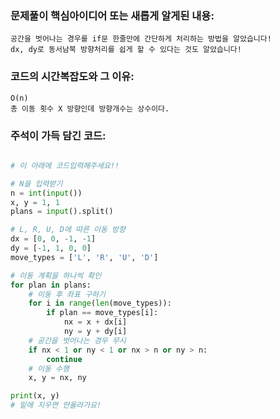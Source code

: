 ### 문제풀이 핵심아이디어 또는 새롭게 알게된 내용: 
    공간을 벗어나는 경우를 if문 한줄만에 간단하게 처리하는 방법을 알았습니다!
    dx, dy로 동서남북 방향처리를 쉽게 할 수 있다는 것도 알았습니다!
    
### 코드의 시간복잡도와 그 이유:
    O(n)
    총 이동 횟수 X 방향인데 방향개수는 상수이다.
    
    
### 주석이 가득 담긴 코드:
```python

# 이 아래에 코드입력해주세요!!

# N을 입력받기
n = int(input())
x, y = 1, 1
plans = input().split()

# L, R, U, D에 따른 이동 방향
dx = [0, 0, -1, -1]
dy = [-1, 1, 0, 0]
move_types = ['L', 'R', 'U', 'D']

# 이동 계획을 하나씩 확인
for plan in plans:
    # 이동 후 좌표 구하기
    for i in range(len(move_types)):
        if plan == move_types[i]:
            nx = x + dx[i]
            ny = y + dy[i]
    # 공간을 벗어나는 경우 무시
    if nx < 1 or ny < 1 or nx > n or ny > n:
        continue
    # 이동 수행
    x, y = nx, ny

print(x, y)
# 밑에 지우면 안올라가요!
```